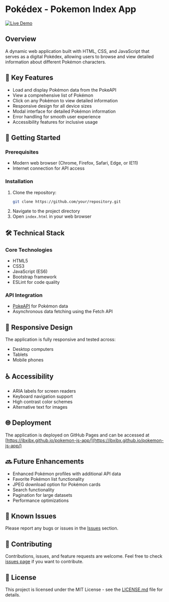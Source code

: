 # Pokédex - Pokemon Index App

[![Live Demo](https://img.shields.io/badge/Live-Demo-brightgreen.svg)](https://ibxibx.github.io/pokemon-js-app/)

## Overview
A dynamic web application built with HTML, CSS, and JavaScript that serves as a digital Pokédex, allowing users to browse and view detailed information about different Pokémon characters.

## 🌟 Key Features
- Load and display Pokémon data from the PokeAPI
- View a comprehensive list of Pokémon
- Click on any Pokémon to view detailed information
- Responsive design for all device sizes
- Modal interface for detailed Pokémon information
- Error handling for smooth user experience
- Accessibility features for inclusive usage

## 🚀 Getting Started

### Prerequisites
- Modern web browser (Chrome, Firefox, Safari, Edge, or IE11)
- Internet connection for API access

### Installation
1. Clone the repository:
   ```bash
   git clone https://github.com/your/repository.git
   ```
2. Navigate to the project directory
3. Open `index.html` in your web browser

## 🛠️ Technical Stack

### Core Technologies
- HTML5
- CSS3
- JavaScript (ES6)
- Bootstrap framework
- ESLint for code quality

### API Integration
- [PokeAPI](https://pokeapi.co/api/v2/) for Pokémon data
- Asynchronous data fetching using the Fetch API

## 📱 Responsive Design
The application is fully responsive and tested across:
- Desktop computers
- Tablets
- Mobile phones

## ♿ Accessibility
- ARIA labels for screen readers
- Keyboard navigation support
- High contrast color schemes
- Alternative text for images

## 🌐 Deployment
The application is deployed on GitHub Pages and can be accessed at [https://ibxibx.github.io/pokemon-js-app/](https://ibxibx.github.io/pokemon-js-app/)

## 🔜 Future Enhancements
- Enhanced Pokémon profiles with additional API data
- Favorite Pokémon list functionality
- JPEG download option for Pokémon cards
- Search functionality
- Pagination for large datasets
- Performance optimizations

## 🐛 Known Issues
Please report any bugs or issues in the [Issues](https://github.com/your-username/pokemon-js-app/issues) section.

## 🤝 Contributing
Contributions, issues, and feature requests are welcome. Feel free to check [issues page](https://github.com/your-username/pokemon-js-app/issues) if you want to contribute.

## 📝 License
This project is licensed under the MIT License - see the [LICENSE.md](LICENSE.md) file for details.
